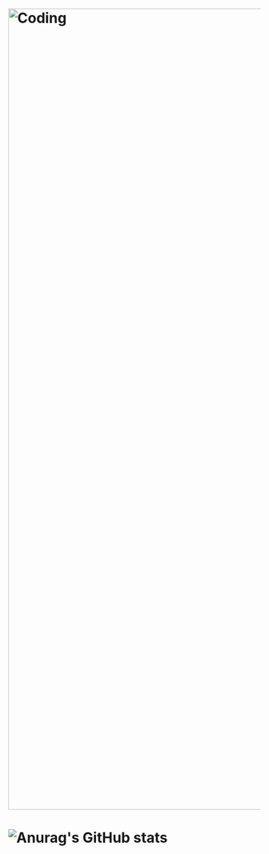 # <img  alt="Coding" width="1600" src="https://github.com/suileyan/suileyan/blob/main/1719112726171.png">

# ![Anurag's GitHub stats](https://github-readme-stats.vercel.app/api?username=anuraghazra&show_icons=true&bg_color=00000000)

